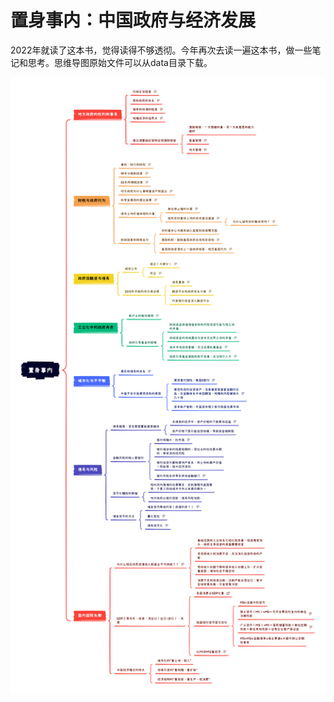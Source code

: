 # 置身事内：中国政府与经济发展

2022年就读了这本书，觉得读得不够透彻。今年再次去读一遍这本书，做一些笔记和思考。思维导图原始文件可以从data目录下载。

![置身事内笔记](./image/置身事内笔记.png)


